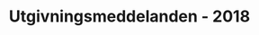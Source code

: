 ﻿---
title: Utgivningsmeddelanden - 2018
type: docs
weight: 30
url: /sv/java/release-notes-2018/
---
